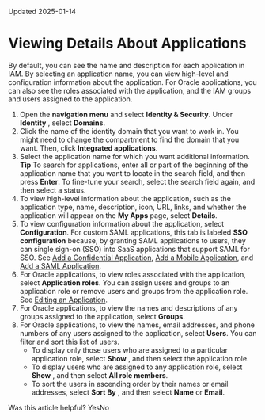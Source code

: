 Updated 2025-01-14
# Viewing Details About Applications
By default, you can see the name and description for each application in IAM.
By selecting an application name, you can view high-level and configuration information about the application. For Oracle applications, you can also see the roles associated with the application, and the IAM groups and users assigned to the application.
  1. Open the **navigation menu** and select **Identity & Security**. Under **Identity** , select **Domains**. 
  2. Click the name of the identity domain that you want to work in. You might need to change the compartment to find the domain that you want. Then, click **Integrated applications**. 
  3. Select the application name for which you want additional information.
**Tip** To search for applications, enter all or part of the beginning of the application name that you want to locate in the search field, and then press **Enter**. To fine-tune your search, select the search field again, and then select a status.
  4. To view high-level information about the application, such as the application type, name, description, icon, URL, links, and whether the application will appear on the **My Apps** page, select **Details**.
  5. To view configuration information about the application, select **Configuration**. For custom SAML applications, this tab is labeled **SSO configuration** because, by granting SAML applications to users, they can single sign-on (SSO) into SaaS applications that support SAML for SSO. See [Add a Confidential Application](https://docs.oracle.com/en-us/iaas/Content/Identity/applications/add-confidential-application.htm#add-confidential-application "Confidential applications run on a protected server."), [Add a Mobile Application](https://docs.oracle.com/en-us/iaas/Content/Identity/applications/add-mobile-application.htm#add-mobile-application "Add mobile applications that use OAuth 2.0 and they can't maintain the confidentiality of their client secrets."), and [Add a SAML Application](https://docs.oracle.com/en-us/iaas/Content/Identity/applications/add-saml-application.htm#add-saml-application "Create a Security Assertion Markup Language \(SAML\) application and grant it to users so that your users can single sign-on \(SSO\) into your SaaS applications that support SAML for SSO.").
  6. For Oracle applications, to view roles associated with the application, select **Application roles**. You can assign users and groups to an application role or remove users and groups from the application role. See [Editing an Application](https://docs.oracle.com/en-us/iaas/Content/Identity/applications/modify-applications.htm#modify-applications "Change Oracle and custom applications in an identity domain in IAM. Assign users and groups, edit high-level information, import users and groups into the applications, export users and groups from applications, and perform specific configuration tasks for custom applications.").
  7. For Oracle applications, to view the names and descriptions of any groups assigned to the application, select **Groups**.
  8. For Oracle applications, to view the names, email addresses, and phone numbers of any users assigned to the application, select **Users**. You can filter and sort this list of users.
     * To display only those users who are assigned to a particular application role, select **Show** , and then select the application role.
     * To display users who are assigned to any application role, select **Show** , and then select **All role members**.
     * To sort the users in ascending order by their names or email addresses, select **Sort By** , and then select **Name** or **Email**.


Was this article helpful?
YesNo

